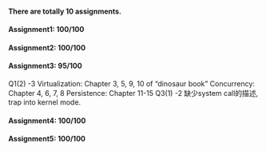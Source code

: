 #### There are totally 10 assignments.
#### Assignment1: 100/100
#### Assignment2: 100/100
#### Assignment3: 95/100
Q1(2) -3
Virtualization: Chapter 3, 5, 9, 10 of “dinosaur book” Concurrency: Chapter 4, 6, 7, 8 Persistence: Chapter 11-15
Q3(1) -2
缺少system call的描述, trap into kernel mode.
#### Assignment4: 100/100
#### Assignment5: 100/100
